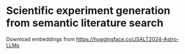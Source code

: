 # Scientific experiment generation from semantic literature search

Download embeddings from https://huggingface.co/JSALT2024-Astro-LLMs